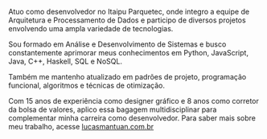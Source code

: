 Atuo como desenvolvedor no Itaipu Parquetec, onde integro a equipe de Arquitetura e Processamento de Dados e participo de diversos projetos envolvendo uma ampla variedade de tecnologias.

Sou formado em Análise e Desenvolvimento de Sistemas e busco constantemente aprimorar meus conhecimentos em Python, JavaScript, Java, C++, Haskell, SQL e NoSQL.

Também me mantenho atualizado em padrões de projeto, programação funcional, algoritmos e técnicas de otimização.

Com 15 anos de experiência como designer gráfico e 8 anos como corretor da bolsa de valores, aplico essa bagagem multidisciplinar para complementar minha carreira como desenvolvedor. Para saber mais sobre meu trabalho, acesse [lucasmantuan.com.br](https://lucasmantuan.com.br)
